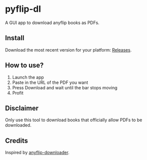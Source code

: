# pyflip-dl

A GUI app to download anyflip books as PDFs.

## Install

Download the most recent version for your platform: [Releases](https://github.com/AlimulK/pyflip-dl/releases).

## How to use?

1. Launch the app
2. Paste in the URL of the PDF you want
3. Press Download and wait until the bar stops moving
4. Profit

## Disclaimer

Only use this tool to download books that officially allow PDFs to be downloaded.

## Credits

Inspired by [anyflip-downloader](https://github.com/Lofter1/anyflip-downloader).